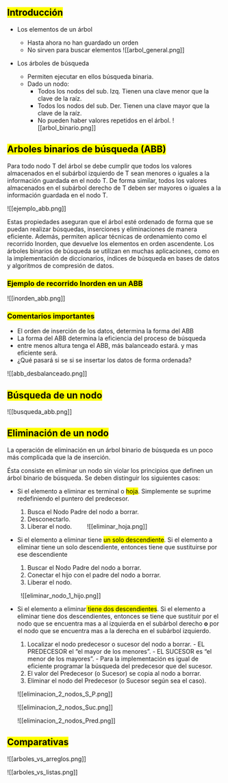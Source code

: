 
## <mark class="hltr-green">Introducción</mark>

- Los elementos de un árbol
  - Hasta ahora no han guardado un orden
  - No sirven para buscar elementos
  ![[arbol_general.png]]

- Los árboles de búsqueda
  - Permiten ejecutar en ellos búsqueda binaria.
  - Dado un nodo:
    - Todos los nodos del sub. Izq. Tienen una clave menor que la clave de la raíz.
    - Todos los nodos del sub. Der. Tienen una clave mayor que la clave de la raíz.
    - No pueden haber valores repetidos en el árbol.
    ![[arbol_binario.png]]

## <mark class="hltr-green">Arboles binarios de búsqueda (ABB)
</mark>
  
Para todo nodo T del árbol se debe cumplir que todos los valores almacenados en el subárbol izquierdo de T sean menores o iguales a la información guardada en el nodo T. De forma similar, todos los valores almacenados en el subárbol derecho de T deben ser mayores o iguales a la información guardada en el nodo T.

![[ejemplo_abb.png]]

Estas propiedades aseguran que el árbol esté ordenado de forma que se puedan realizar búsquedas, inserciones y eliminaciones de manera eficiente. Además, permiten aplicar técnicas de ordenamiento como el recorrido Inorden, que devuelve los elementos en orden ascendente. Los árboles binarios de búsqueda se utilizan en muchas aplicaciones, como en la implementación de diccionarios, índices de búsqueda en bases de datos y algoritmos de compresión de datos.

### <mark class="hltr-cyan">Ejemplo de recorrido Inorden en un ABB</mark>

![[inorden_abb.png]]

### <mark class="hltr-cyan">Comentarios importantes</mark>

- El orden de inserción de los datos, determina la forma del ABB
- La forma del ABB determina la eficiencia del proceso de búsqueda
- entre menos altura tenga el ABB, más balanceado estará. y mas eficiente será.
- ¿Qué pasará si se si se insertar los datos de forma ordenada?  

![[abb_desbalanceado.png]]

## <mark class="hltr-green">Búsqueda de un nodo</mark>

![[busqueda_abb.png]]

## <mark class="hltr-green">Eliminación de un nodo</mark>

La operación de eliminación en un árbol binario de búsqueda es un poco más complicada que la de inserción.

Ésta consiste en eliminar un nodo sin violar los principios que definen un árbol binario de búsqueda. Se deben distinguir los siguientes casos:

- Si el elemento a eliminar es terminal o <mark class="hltr-pink">hoja</mark>.
  Simplemente se suprime redefiniendo el puntero del predecesor.
    1. Busca el Nodo Padre del nodo a borrar.
    2. Desconectarlo.
    3. Liberar el nodo.
        ![[eliminar_hoja.png]]

- Si el elemento a eliminar tiene <mark class="hltr-pink">un solo descendiente</mark>.
  Si el elemento a eliminar tiene un solo descendiente, entonces tiene que sustituirse por ese descendiente
    1. Buscar el Nodo Padre del nodo a borrar.
    2. Conectar el hijo con el padre del nodo a borrar.
    3. Liberar el nodo.

        ![[eliminar_nodo_1_hijo.png]]

- Si el elemento a eliminar<mark class="hltr-pink"> tiene dos descendientes</mark>.
  Si el elemento a eliminar tiene dos descendientes, entonces se tiene que sustituir por el nodo que se encuentra mas a al izquierda en el subárbol derecho **o** por el nodo que se encuentra mas a la derecha en el subárbol izquierdo.
    1. Localizar el nodo predecesor o sucesor del nodo a borrar.
      - EL PREDECESOR el “el mayor de los menores”.
      - EL SUCESOR es “el menor de los mayores”.
      - Para la implementación es igual de eficiente programar la búsqueda del predecesor que del sucesor.
    2. El valor del Predecesor (o Sucesor) se copia al nodo a borrar.
    3. Eliminar el nodo del Predecesor (o Sucesor según sea el caso).
    
    ![[eliminacion_2_nodos_S_P.png]]
    
    ![[eliminacion_2_nodos_Suc.png]]
    
    ![[eliminacion_2_nodos_Pred.png]]

## <mark class="hltr-green">Comparativas</mark>

![[arboles_vs_arreglos.png]]

![[arboles_vs_listas.png]]